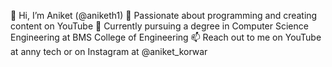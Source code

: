 👋 Hi, I’m Aniket (@aniketh1)
👀 Passionate about programming and creating content on YouTube
🌱 Currently pursuing a degree in Computer Science Engineering at BMS College of Engineering
📫 Reach out to me on YouTube at anny tech or on Instagram at @aniket_korwar
<!---
aniketh1/aniketh1 is a ✨ special ✨ repository because its `README.md` (this file) appears on your GitHub profile.
You can click the Preview link to take a look at your changes.
--->

